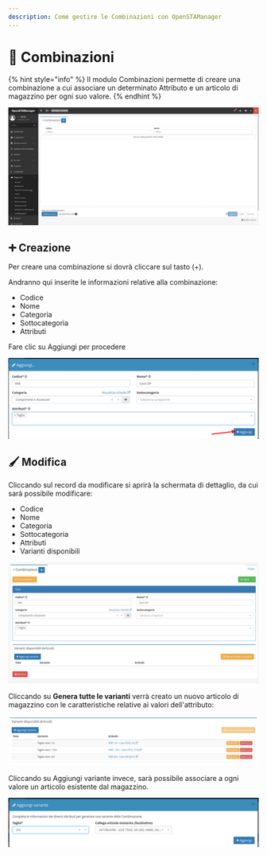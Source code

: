 ```yaml
---
description: Come gestire le Combinazioni con OpenSTAManager
---
```


# 🔳 Combinazioni

{% hint style="info" %}
Il modulo Combinazioni permette di creare una combinazione a cui associare un determinato Attributo e un articolo di magazzino per ogni suo valore.
{% endhint %}

![](<../../.gitbook/assets/image (52) (1).png>)

## ➕ Creazione

Per creare una combinazione si dovrà cliccare sul tasto (+).

Andranno qui inserite le informazioni relative alla combinazione:

* Codice
* Nome
* Categoria
* Sottocategoria
* Attributi

Fare clic su Aggiungi per procedere

![](<../../.gitbook/assets/image (37) (1).png>)

## 🖌️ Modifica

Cliccando sul record da modificare si aprirà la schermata di dettaglio, da cui sarà possibile modificare:

* Codice
* Nome
* Categoria
* Sottocategoria
* Attributi
* Varianti disponibili

![](<../../.gitbook/assets/image (79) (1) (1).png>)

Cliccando su **Genera tutte le varianti** verrà creato un nuovo articolo di magazzino con le caratteristiche relative ai valori dell'attributo:

![](<../../.gitbook/assets/image (51) (1) (1).png>)

Cliccando su Aggiungi variante invece, sarà possibile associare a ogni valore un articolo esistente dal magazzino.

![](<../../.gitbook/assets/image (78) (2).png>)
